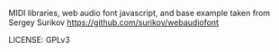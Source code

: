 MIDI libraries, web audio font javascript, and base example taken from Sergey Surikov https://github.com/surikov/webaudiofont

LICENSE: GPLv3

